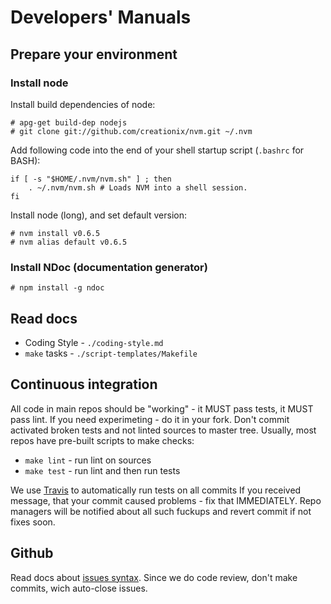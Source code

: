Developers' Manuals
===================

## Prepare your environment

### Install node

Install build dependencies of node:

    # apg-get build-dep nodejs
    # git clone git://github.com/creationix/nvm.git ~/.nvm

Add following code into the end of your shell startup script (`.bashrc` for BASH):

    if [ -s "$HOME/.nvm/nvm.sh" ] ; then
        . ~/.nvm/nvm.sh # Loads NVM into a shell session.
    fi

Install node (long), and set default version:

    # nvm install v0.6.5
    # nvm alias default v0.6.5

### Install NDoc (documentation generator)

    # npm install -g ndoc


## Read docs

- Coding Style - `./coding-style.md`
- `make` tasks - `./script-templates/Makefile`


## Continuous integration

All code in main repos should be "working" - it MUST pass tests, it MUST pass lint. If you
need experimeting - do it in your fork. Don't commit activated broken tests and not linted
sources to master tree. Usually, most repos have pre-built scripts to make checks:

- `make lint` - run lint on sources
- `make test` - run lint and then run tests

We use [Travis](http://http://travis-ci.org) to automatically run tests on all commits
If you received message, that your commit caused problems - fix that IMMEDIATELY. Repo managers
will be notified about all such fuckups and revert commit if not fixes soon.


## Github

Read docs about [issues syntax](https://github.com/blog/831-issues-2-0-the-next-generation). Since we
do code review, don't make commits, wich auto-close issues.